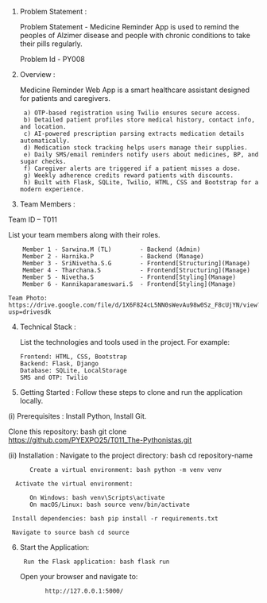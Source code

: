 
1. Problem Statement : 

    Problem Statement - Medicine Reminder App is used to remind the peoples of Alzimer disease and people with chronic conditions to take their pills regularly.

    Problem Id        - PY008

3. Overview :

   Medicine Reminder Web App is a smart healthcare assistant designed for patients and caregivers.

        a) OTP-based registration using Twilio ensures secure access.
        b) Detailed patient profiles store medical history, contact info, and location.
        c) AI-powered prescription parsing extracts medication details automatically.
        d) Medication stock tracking helps users manage their supplies.
        e) Daily SMS/email reminders notify users about medicines, BP, and sugar checks.
        f) Caregiver alerts are triggered if a patient misses a dose.
        g) Weekly adherence credits reward patients with discounts.
        h) Built with Flask, SQLite, Twilio, HTML, CSS and Bootstrap for a modern experience.
   
4. Team Members :
  
  Team ID – T011

   List your team members along with their roles.

        Member 1 - Sarwina.M (TL)        - Backend (Admin)
        Member 2 - Harnika.P             - Backend (Manage)
        Member 3 - SriNivetha.S.G        - Frontend[Structuring](Manage)
        Member 4 - Tharchana.S           - Frontend[Structuring](Manage)
        Member 5 - Nivetha.S             - Frontend[Styling](Manage)
        Member 6 - Kannikaparameswari.S  - Frontend[Styling](Manage)

    Team Photo: https://drive.google.com/file/d/1X6F824cL5NN0sWevAu98w0Sz_F8cUjYN/view?usp=drivesdk
    
4. Technical Stack :

    List the technologies and tools used in the project. For example:

       Frontend: HTML, CSS, Bootstrap
       Backend: Flask, Django
       Database: SQLite, LocalStorage
       SMS and OTP: Twilio

5. Getting Started :
      Follow these steps to clone and run the application locally.
      
  (i) Prerequisites : 
       Install Python,
       Install Git.
   
   Clone this repository: bash git clone https://github.com/PYEXPO25/T011_The-Pythonistas.git

 (ii) Installation :
      Navigate to the project directory: bash cd repository-name

          Create a virtual environment: bash python -m venv venv

      Activate the virtual environment:

          On Windows: bash venv\Scripts\activate
          On macOS/Linux: bash source venv/bin/activate

     Install dependencies: bash pip install -r requirements.txt
   
     Navigate to source bash cd source

6. Start the Application:
   
        Run the Flask application: bash flask run

    Open your browser and navigate to:

              http://127.0.0.1:5000/
